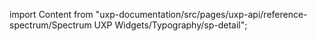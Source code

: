 
import Content from "uxp-documentation/src/pages/uxp-api/reference-spectrum/Spectrum UXP Widgets/Typography/sp-detail";

<Content query="product=photoshop"/>
